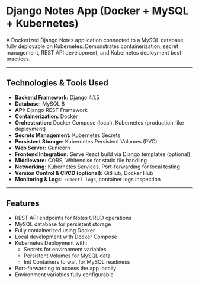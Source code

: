 # Django Notes App (Docker + MySQL + Kubernetes)

A Dockerized Django Notes application connected to a MySQL database, fully deployable on Kubernetes. Demonstrates containerization, secret management, REST API development, and Kubernetes deployment best practices.

---

## Technologies & Tools Used

- **Backend Framework:** Django 4.1.5  
- **Database:** MySQL 8  
- **API:** Django REST Framework  
- **Containerization:** Docker  
- **Orchestration:** Docker Compose (local), Kubernetes (production-like deployment)  
- **Secrets Management:** Kubernetes Secrets  
- **Persistent Storage:** Kubernetes Persistent Volumes (PVC)  
- **Web Server:** Gunicorn  
- **Frontend Integration:** Serve React build via Django templates (optional)  
- **Middleware:** CORS, Whitenoise for static file handling  
- **Networking:** Kubernetes Services, Port-forwarding for local testing  
- **Version Control & CI/CD (optional):** GitHub, Docker Hub  
- **Monitoring & Logs:** `kubectl logs`, container logs inspection  

---

## Features

- REST API endpoints for Notes CRUD operations  
- MySQL database for persistent storage  
- Fully containerized using Docker  
- Local development with Docker Compose  
- Kubernetes Deployment with:
  - Secrets for environment variables
  - Persistent Volumes for MySQL data
  - Init Containers to wait for MySQL readiness
- Port-forwarding to access the app locally
- Environment variables fully configurable
